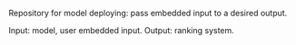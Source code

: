 Repository for model deploying: pass embedded input to a desired output.

Input: model, user embedded input.
Output: ranking system.

